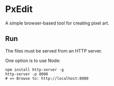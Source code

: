 # PxEdit

A simple browser-based tool for creating pixel art.

## Run

The files must be served from an HTTP server.

One option is to use Node:

    npm install http-server -g
    http-server -p 8080
    # => Browse to: http://localhost:8080

